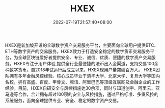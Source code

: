 ﻿---
weight: 
title: "HXEX"
description: "HXEX是新加坡开设的全球数字资…"
date: 2022-07-19T21:57:40+08:00
lastmod: 2022-07-19T16:45:40+08:00
draft: false
authors: ["浮尘"]
featuredImage: "hxex.webp"
link: "https://www.hkex.com.hk/"
tags: ["交易所","HXEX"]
categories: ["navigation"]
navigation: ["交易所"]
lightgallery: true
toc: true
pinned: false
recommend: false
recommend1: false
---
HXEX是新加坡开设的全球数字资产交易服务平台，主要面向全球用户提供BTC、ETH等数字资产的交易服务。HXEX致力于打造安全稳定的数字货币交易服务平台，为全球区块链爱好者提供安全、专业、诚信、优质、便捷的数字资产交易服务。HXEX专注于用户体验,提供全行业最便捷的法币出入金渠道，支持交易100余种数字货币。自2018年试运行后成立以来，HXEX现用户量突破百万人。
HXEX团队拥有多年金融风控经验。核心成员毕业于清华大学、北京大学、复旦大学等国内名校，拥有高盛、百度、甲骨文、腾讯、阿里巴巴等顶级互联网及金融企业的工作经验。目前，HXEX自研安全与风控措施达30余项，同时与知道创宇、阿里云、亚马逊等合作，合计拥有超过100项的安全与风控措施，通过严格标准、多重风控的系统服务，面向全球提供专业、安全、稳定的数字资产交易。
